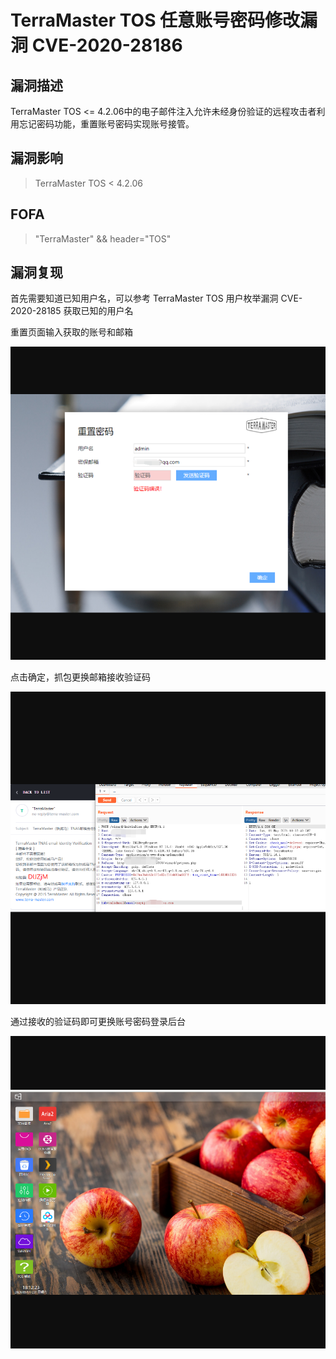 # TerraMaster TOS 任意账号密码修改漏洞 CVE-2020-28186

## 漏洞描述

TerraMaster TOS <= 4.2.06中的电子邮件注入允许未经身份验证的远程攻击者利用忘记密码功能，重置账号密码实现账号接管。

## 漏洞影响

> TerraMaster TOS < 4.2.06

## FOFA

> "TerraMaster" && header="TOS"

## 漏洞复现

首先需要知道已知用户名，可以参考 TerraMaster TOS 用户枚举漏洞 CVE-2020-28185 获取已知的用户名

重置页面输入获取的账号和邮箱

![](resource/TerraMaster-TOS/tm-5.png)

点击确定，抓包更换邮箱接收验证码

![](resource/TerraMaster-TOS/tm-6.png)

通过接收的验证码即可更换账号密码登录后台

![](resource/TerraMaster-TOS/tm-7.png)

